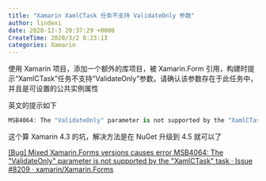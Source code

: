 ```yaml
---
title: "Xamarin XamlCTask 任务不支持 ValidateOnly 参数"
author: lindexi
date: 2020-12-3 20:37:29 +0800
CreateTime: 2020/3/2 8:23:13
categories: Xamarin
---
```


使用 Xamarin 项目，添加一个额外的库项目，被 Xamarin.Form 引用，构建时提示“XamlCTask”任务不支持“ValidateOnly”参数。请确认该参数存在于此任务中，并且是可设置的公共实例属性

<!--more-->


<!-- CreateTime:2020/3/2 8:23:13 -->
<!-- 标签：Xamarin -->


英文的提示如下

```csharp
MSB4064: The "ValidateOnly" parameter is not supported by the "XamlCTask" task
```

这个算 Xamarin 4.3 的坑，解决方法是在 NuGet 升级到 4.5 就可以了

[[Bug] Mixed Xamarin.Forms versions causes error MSB4064: The "ValidateOnly" parameter is not supported by the "XamlCTask" task · Issue #8209 · xamarin/Xamarin.Forms](https://github.com/xamarin/Xamarin.Forms/issues/8209 )

